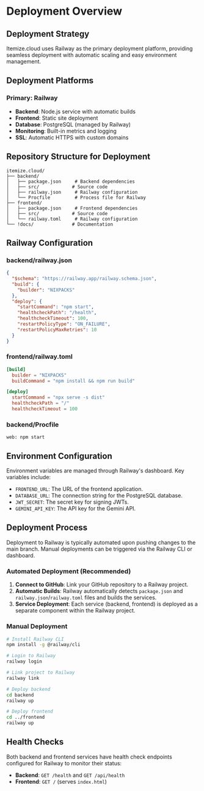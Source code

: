 # Deployment Overview

## Deployment Strategy

Itemize.cloud uses Railway as the primary deployment platform, providing seamless deployment with automatic scaling and easy environment management.

## Deployment Platforms

### Primary: Railway
- **Backend**: Node.js service with automatic builds
- **Frontend**: Static site deployment
- **Database**: PostgreSQL (managed by Railway)
- **Monitoring**: Built-in metrics and logging
- **SSL**: Automatic HTTPS with custom domains

## Repository Structure for Deployment

```
itemize.cloud/
├── backend/
│   ├── package.json     # Backend dependencies
│   ├── src/            # Source code
│   ├── railway.json     # Railway configuration
│   └── Procfile         # Process file for Railway
├── frontend/
│   ├── package.json     # Frontend dependencies
│   ├── src/            # Source code
│   └── railway.toml     # Railway configuration
└── !docs/              # Documentation
```

## Railway Configuration

### backend/railway.json
```json
{
  "$schema": "https://railway.app/railway.schema.json",
  "build": {
    "builder": "NIXPACKS"
  },
  "deploy": {
    "startCommand": "npm start",
    "healthcheckPath": "/health",
    "healthcheckTimeout": 100,
    "restartPolicyType": "ON_FAILURE",
    "restartPolicyMaxRetries": 10
  }
}
```

### frontend/railway.toml
```toml
[build]
  builder = "NIXPACKS"
  buildCommand = "npm install && npm run build"

[deploy]
  startCommand = "npx serve -s dist"
  healthcheckPath = "/"
  healthcheckTimeout = 100
```

### backend/Procfile
```
web: npm start
```

## Environment Configuration

Environment variables are managed through Railway's dashboard. Key variables include:

*   `FRONTEND_URL`: The URL of the frontend application.
*   `DATABASE_URL`: The connection string for the PostgreSQL database.
*   `JWT_SECRET`: The secret key for signing JWTs.
*   `GEMINI_API_KEY`: The API key for the Gemini API.

## Deployment Process

Deployment to Railway is typically automated upon pushing changes to the main branch. Manual deployments can be triggered via the Railway CLI or dashboard.

### Automated Deployment (Recommended)

1.  **Connect to GitHub**: Link your GitHub repository to a Railway project.
2.  **Automatic Builds**: Railway automatically detects `package.json` and `railway.json`/`railway.toml` files and builds the services.
3.  **Service Deployment**: Each service (backend, frontend) is deployed as a separate component within the Railway project.

### Manual Deployment

```bash
# Install Railway CLI
npm install -g @railway/cli

# Login to Railway
railway login

# Link project to Railway
railway link

# Deploy backend
cd backend
railway up

# Deploy frontend
cd ../frontend
railway up
```

## Health Checks

Both backend and frontend services have health check endpoints configured for Railway to monitor their status:

*   **Backend**: `GET /health` and `GET /api/health`
*   **Frontend**: `GET /` (serves `index.html`)
